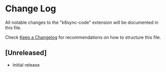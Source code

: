 # Change Log
All notable changes to the "k8sync-code" extension will be documented in this file.

Check [Keep a Changelog](http://keepachangelog.com/) for recommendations on how to structure this file.

## [Unreleased]
- Initial release
